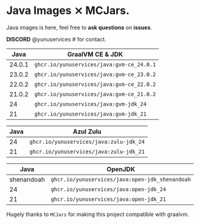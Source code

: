 # Java Images ⨯ MCJars.

Java images is here, feel free to **ask questions** on **issues**.

**DISCORD** @yunuservices # for contact.

|   Java   | GraalVM CE & JDK                        |
|----------|-----------------------------------------|
|  24.0.1  |`ghcr.io/yunuservices/java:gvm-ce_24.0.1`|
|  23.0.2  |`ghcr.io/yunuservices/java:gvm-ce_23.0.2`|
|  22.0.2  |`ghcr.io/yunuservices/java:gvm-ce_22.0.2`|
|  21.0.2  |`ghcr.io/yunuservices/java:gvm-ce_21.0.2`|
|    24    |`ghcr.io/yunuservices/java:gvm-jdk_24`   |
|    21    |`ghcr.io/yunuservices/java:gvm-jdk_21`   |

|   Java   | Azul Zulu                             |
|----------|---------------------------------------|
|    24    |`ghcr.io/yunuservices/java:zulu-jdk_24`|
|    21    |`ghcr.io/yunuservices/java:zulu-jdk_21`|

|   Java   | OpenJDK                                       |
|----------|-----------------------------------------------|
|shenandoah|`ghcr.io/yunuservices/java:open-jdk_shenandoah`|
|    24    |`ghcr.io/yunuservices/java:open-jdk_24`        |
|    21    |`ghcr.io/yunuservices/java:open-jdk_21`        |

Hugely thanks to `MCJars` for making this project compatible with graalvm.
